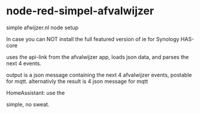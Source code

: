 # node-red-simpel-afvalwijzer
simple afwijzer.nl node setup

In case you can NOT install the full featured version of 
ie for Synology HAS-core

uses the api-link from the afvalwijzer app, loads json data, and parses the next 4 events.

output is a json message containing the next 4 afvalwijzer events, postable for mqtt.
alternativly the result is 4 json message for mqtt

HomeAssistant: use the

simple, no sweat.

